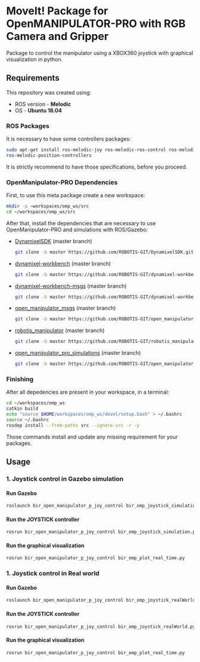 # MoveIt! Package for OpenMANIPULATOR-PRO with RGB Camera and Gripper

Package to control the manipulator using a XBOX360 joystick with graphical visualization in python.

## **Requirements**

This repository was created using:
- ROS version - **Melodic**
- OS - **Ubuntu 18.04**

### ROS Packages
It is necessary to have some controllers packages:
```sh
sudo apt-get install ros-melodic-joy ros-melodic-ros-control ros-melodic-gazebo-ros-control ros-melodic-controller-manager ros-melodic-joint-trajectory-controller ros-melodic-joint-state-controller
ros-melodic-position-controllers
```
It is strictly recommend to have those specifications, before you proceed.

### OpenManipulator-PRO Dependencies
First, to use this meta package create a new workspace:
```sh
mkdir -p ~workspaces/omp_ws/src
cd ~/workspaces/omp_ws/src
```
After that, install the dependencies that are necessary to use OpenManipulator-PRO and simulations with ROS/Gazebo:

- [DynamixelSDK](https://github.com/ROBOTIS-GIT/DynamixelSDK) (master branch)
    ```sh
    git clone -b master https://github.com/ROBOTIS-GIT/DynamixelSDK.git
    ```

- [dynamixel-workbench](https://github.com/ROBOTIS-GIT/dynamixel-workbench) (master branch)
    ```sh
    git clone -b master https://github.com/ROBOTIS-GIT/dynamixel-workbench.git
    ```

- [dynamixel-workbench-msgs](https://github.com/ROBOTIS-GIT/dynamixel-workbench-msgs) (master branch)
    ```sh
    git clone -b master https://github.com/ROBOTIS-GIT/dynamixel-workbench-msgs.git
    ```

- [open_manipulator_msgs](https://github.com/ROBOTIS-GIT/open_manipulator_msgs) (master branch)
    ```sh
    git clone -b master https://github.com/ROBOTIS-GIT/open_manipulator_msgs.git
    ```

- [robotis_manipulator](https://github.com/ROBOTIS-GIT/robotis_manipulator) (master branch)
    ```sh
    git clone -b master https://github.com/ROBOTIS-GIT/robotis_manipulator.git
    ```
- [open_manipulator_pro_simulations](https://github.com/ROBOTIS-GIT/open_manipulator_pro_simulations) (master branch)
  ``` sh
  git clone -b master https://github.com/ROBOTIS-GIT/open_manipulator_p_simulations.git
  ```

### Finishing
After all depedencies are present in your workspace, in a terminal:
```sh
cd ~/workspaces/omp_ws
catkin build
echo "source $HOME/workspaces/omp_ws/devel/setup.bash" > ~/.bashrc
source ~/.bashrc
rosdep install --from-paths src --ignore-src -r -y
```
Those commands install and update any missing requirement for your packages.

## **Usage**
### **1. Joystick control in Gazebo simulation**

#### Run Gazebo
```sh
roslaunch bir_open_manipulator_p_joy_control bir_omp_joystick_simulation.launch
```

#### Run the JOYSTICK controller
```sh
rosrun bir_open_manipulator_p_joy_control bir_omp_joystick_simulation.py
```

#### Run the graphical visualization
```sh
rosrun bir_open_manipulator_p_joy_control bir_omp_plot_real_time.py
```

### **1. Joystick control in Real world**

#### Run Gazebo
```sh
roslaunch bir_open_manipulator_p_joy_control bir_omp_joystick_realWorld.launch
```

#### Run the JOYSTICK controller
```sh
rosrun bir_open_manipulator_p_joy_control bir_omp_joystick_realWorld.py
```

#### Run the graphical visualization
```sh
rosrun bir_open_manipulator_p_joy_control bir_omp_plot_real_time.py
```
